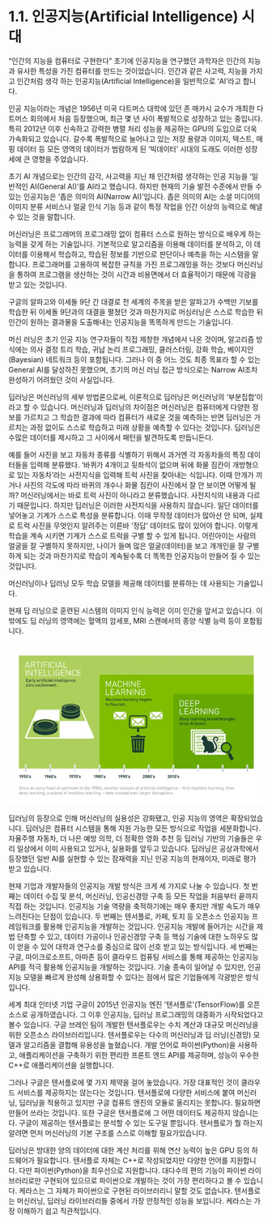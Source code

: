 # 1.1.	인공지능\(Artificial Intelligence\) 시대

“인간의 지능을 컴퓨터로 구현한다” 초기에 인공지능을 연구했던 과학자은 인간의 지능과 유사한 특성을 가진 컴퓨터를 만드는 것이었습니다. 인간과 같은 사고력, 지능을 가지고 인간처럼 생각 하는 인공지능\(Artificial Intelligence\)을 일반적으로 ‘AI’라고 합니다.

인공 지능이라는 개념은 1956년 미국 다트머스 대학에 있던 존 매카시 교수가 개최한 다트머스 회의에서 처음 등장했으며, 최근 몇 년 사이 폭발적으로 성장하고 있는 중입니다. 특히 2012년 이후 신속하고 강력한 병렬 처리 성능을 제공하는 GPU의 도입으로 더욱 가속화되고 있습니다. 갈수록 폭발적으로 늘어나고 있는 저장 용량과 이미지, 텍스트, 매핑 데이터 등 모든 영역의 데이터가 범람하게 된 ‘빅데이터’ 시대의 도래도 이러한 성장세에 큰 영향을 주었습니다.

초기 AI 개념으로는 인간의 감각, 사고력을 지닌 채 인간처럼 생각하는 인공 지능을 ‘일반적인 AI\(General AI\)’를 AI라고 했습니다. 하지만 현재의 기술 발전 수준에서 만들 수 있는 인공지능은 ‘좁은 의미의 AI\(Narrow AI\)’입니다. 좁은 의미의 AI는 소셜 미디어의 이미지 분류 서비스나 얼굴 인식 기능 등과 같이 특정 작업을 인간 이상의 능력으로 해낼 수 있는 것을 말합니다.

머신러닝은 프로그래머의 프로그래밍 없이 컴퓨터 스스로 원하는 방식으로 배우게 하는 능력을 갖게 하는 기술입니다. 기본적으로 알고리즘을 이용해 데이터를 분석하고, 이 데이터를 이용해서 학습하고, 학습된 정보를 기반으로 판단이나 예측을 하는 시스템을 말합니다. 프로그래머를 고용하여 복잡한 규칙을 가진 프로그래밍을 하는 것보다 머신러닝을 통하여 프로그램을 생산하는 것이 시간과 비용면에서 더 효율적이기 때문에 각광을 받고 있는 것입니다.

구글의 알파고와 이세돌 9단 간 대결로 전 세계의 주목을 받은 알파고가 수백만 기보를 학습한 뒤 이세돌 9단과의 대결을 펼쳤던 것과 마찬가지로 머싱러닝은 스스로 학습한 뒤 인간이 원하는 결과물을 도출해내는 인공지능을 똑똑하게 만드는 기술입니다.

머신 러닝은 초기 인공 지능 연구자들이 직접 제창한 개념에서 나온 것이며, 알고리즘 방식에는 의사 결정 트리 학습, 귀납 논리 프로그래밍, 클러스터링, 강화 학습, 베이지안\(Bayesian\) 네트워크 등이 포함됩니다. 그러나 이 중 어느 것도 최종 목표라 할 수 있는 General AI를 달성하진 못했으며, 초기의 머신 러닝 접근 방식으로는 Narrow AI조차 완성하기 어려웠던 것이 사실입니다.

딥러닝은 머신러닝의 세부 방법론으로써, 이론적으로 딥러닝은 머신러닝의 ‘부분집합’이라고 할 수 있습니다. 머신러닝과 딥러닝의 차이점은 머신러닝은 컴퓨터에게 다양한 정보를 가르치고 그 학습한 결과에 따라 컴퓨터가 새로운 것을 예측하는 반면 딥러닝은 가르치는 과정 없이도 스스로 학습하고 미래 상황을 예측할 수 있다는 것입니다. 딥러닝은 수많은 데이터를 제시하고 그 사이에서 패턴을 발견하도록 만듭니든다.

예를 들어 사진을 보고 자동차 종류를 식별하기 위해서 과거엔 각 자동차들의 특징 데이터들을 입력해 분류했다. ‘바퀴가 4개이고 뒷좌석이 없으며 뒤에 화물 짐칸이 개방형으로 있는 자동차’라는 사전지식을 입력해 트럭 사진을 찾아내는 식입니다. 이때 안개가 끼거나 사진의 각도에 따라 바퀴의 개수나 화물 짐칸이 사진에서 잘 안 보이면 어떻게 될까? 머신러닝에서는 바로 트럭 사진이 아니라고 분류했습니다. 사전지식의 내용과 다르기 때문입니다. 하지만 딥러닝은 이러한 사전지식을 사용하지 않습니다. 일단 데이터를 넣어놓고 기계가 스스로 특성을 분류합니다. 이때 무작정 데이터가 많아선 안 되며, 실제로 트럭 사진을 무엇인지 알려주는 이른바 ‘정답’ 데이터도 많이 있어야 합니다. 이렇게 학습을 계속 시키면 기계가 스스로 트럭을 구별 할 수 있게 됩니다. 어린아이는 사람의 얼굴을 잘 구별하지 못하지만, 나이가 들며 많은 얼굴\(데이터\)을 보고 개개인을 잘 구별하게 되는 것과 마찬가지로 학습이 계속될수록 더 똑똑한 인공지능이 만들어 질 수 있는 것입니다.

머신러닝이나 딥러닝 모두 학습 모델을 제공해 데이터를 분류하는 데 사용되는 기술입니다.

현재 딥 러닝으로 훈련된 시스템의 이미지 인식 능력은 이미 인간을 앞서고 있습니다. 이 밖에도 딥 러닝의 영역에는 혈액의 암세포, MRI 스캔에서의 종양 식별 능력 등이 포함됩니다.

![](../../.gitbook/assets/1-1.jpg)

딥러닝의 등장으로 인해 머신러닝의 실용성은 강화됐고, 인공 지능의 영역은 확장되었습니다. 딥러닝은 컴퓨터 시스템을 통해 지원 가능한 모든 방식으로 작업을 세분화합니다. 자율주행 자동차, 더 나은 예방 의학, 더 정확한 영화 추천 등 딥러닝 기반의 기술들은 우리 일상에서 이미 사용되고 있거나, 실용화를 앞두고 있습니다. 딥러닝은 공상과학에서 등장했던 일반 AI를 실현할 수 있는 잠재력을 지닌 인공 지능의 현재이자, 미래로 평가 받고 있습니다.

현재 기업과 개발자들의 인공지능 개발 방식은 크게 세 가지로 나눌 수 있습니다. 첫 번째는 데이터 수집 및 분석, 머신러닝, 인공신경망 구축 등 모든 작업을 처음부터 끝까지 직접 하는 것입니다. 인공지능 기술 역량을 축적하기에는 매우 좋지만 개발 속도가 매우 느려진다는 단점이 있습니다. 두 번째는 텐서플로, 카페, 토치 등 오픈소스 인공지능 프레임워크를 활용해 인공지능을 개발하는 것입니다. 인공지능 개발에 들어가는 시간을 제법 단축할 수 있고, 데이터 가공이나 인공신경망 구축 등 핵심 기술에 대한 노하우도 많이 얻을 수 있어 대학과 연구소를 중심으로 많이 선호 받고 있는 방식입니다. 세 번째는 구글, 마이크로소프트, 아마존 등이 클라우드 컴퓨팅 서비스를 통해 제공하는 인공지능 API를 적극 활용해 인공지능을 개발하는 것입니다. 기술 종속이 일어날 수 있지만, 인공지능 모델을 빠르게 완성해 상용화할 수 있다는 점에서 많은 기업들에게 각광받은 방식입니다.

세계 최대 인터넷 기업 구글이 2015년 인공지능 엔진 '텐서플로'\(TensorFlow\)를 오픈 소스로 공개하였습니다. 그 이후 인공지능, 딥러닝 프로그래밍의 대중화가 시작되었다고 볼수 있습니다. 구글 브레인 팀이 개발한 텐서플로우는 수치 계산과 대규모 머신러닝을 위한 오픈소스 라이브러리입니다. 텐서플로우는 다수의 머신러닝과 딥 러닝\(신경망\) 모델과 알고리즘을 결합해 유용성을 높혔습니다. 개발 언어로 파이썬\(Python\)을 사용하고,  애플리케이션을 구축하기 위한 편리한 프론트 엔드 API를 제공하며, 성능이 우수한 C++로 애플리케이션을 실행합니다.

그러나 구글은 텐서플로에 몇 가지 제약을 걸어 놓았습니다. 가장 대표적인 것이 클라우드 서비스를 제공하지는 않는다는 것입니다. 텐서플로에 다양한 서비스에 붙여 머신러닝, 딥러닝을 적용하고 있지만 구글 컴퓨트 엔진의 모듈로 올리지는 못합니다. 필요하면 만들어 쓰라는 것입니다. 또한 구글은 텐서플로에 그 어떤 데이터도 제공하지 않습니는다. 구글이 제공하는 텐서플로는 분석할 수 있는 도구일 뿐입니다. 텐서플로가 뭘 하는지 알려면 먼저 머신러닝의 기본 구조를 스스로 이해할 필요가있습니다.

딥러닝은 방대한 양의 데이터에 대한 계산 처리를 위해 연산 능력이 높은 GPU 등의 하드웨어가 필요합니다. 텐서플로 자체는 C++로 작성되었지만 다양한 언어를 지원합니다. 다만 파이썬\(Python\)을 최우선으로 지원합니다. 대다수의 편의 기능이 파이썬 라이브러리로만 구현되어 있으므로 파이썬으로 개발하는 것이 가장 편리하다고 볼 수 있습니다. 케라스는 그 자체가 파이썬으로 구현된 라이브러리니 말할 것도 없습니다. 텐서플로는 머신러닝, 딥러닝 라이브러리들 중에서 가장 안정적인 성능을 보입니다. 케라스는 가장 이해하기 쉽고 직관적입니다.

